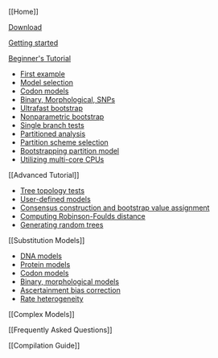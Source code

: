 [[Home]]

[Download](Home#download)

[Getting started](Quickstart)

[Beginner's Tutorial](Tutorial)

- [First example](Tutorial#first-running-example)
- [Model selection](Tutorial#choosing-the-right-substitution-model)
- [Codon models](Tutorial#codon-models)
- [Binary, Morphological, SNPs](Tutorial#binary-morphological-and-snp-data)
- [Ultrafast bootstrap](Tutorial#assessing-branch-supports-with-ultrafast-bootstrap-approximation)
- [Nonparametric bootstrap](Tutorial#assessing-branch-supports-with--standard-nonparametric-bootstrap)
- [Single branch tests](Tutorial#assessing-branch-supports-with-single-branch-tests)
- [Partitioned analysis](Tutorial#partitioned-analysis-for-multi-gene-alignments)
- [Partition scheme selection](Tutorial#choosing-the-right-partitioning-scheme)
- [Bootstrapping partition model](Tutorial#ultrafast-bootstrapping-with-partition-model)
- [Utilizing multi-core CPUs](Tutorial#utilizing-multi-core-cpus)

[[Advanced Tutorial]]

- [Tree topology tests](Advanced-Tutorial#tree-topology-tests)
- [User-defined models](Advanced-Tutorial#user-defined-substitution-models)
- [Consensus construction and bootstrap value assignment](Advanced-Tutorial#consensus-construction-and-bootstrap-value-assignment)
- [Computing Robinson-Foulds distance](Advanced-Tutorial#computing-robinson-foulds-distance-between-trees)
- [Generating random trees](Advanced-Tutorial#generating-random-trees)

[[Substitution Models]]

- [DNA models](Substitution-Models#dna-models)
- [Protein models](Substitution-Models#protein-models)
- [Codon models](Substitution-Models#codon-models)
- [Binary, morphological models](Substitution-Models#binary-and-morphological-models)
- [Ascertainment bias correction](Substitution-Models#ascertainment-bias-correction)
- [Rate heterogeneity](Substitution-Models#rate-heterogeneity-across-sites)

[[Complex Models]]

[[Frequently Asked Questions]]

[[Compilation Guide]]
